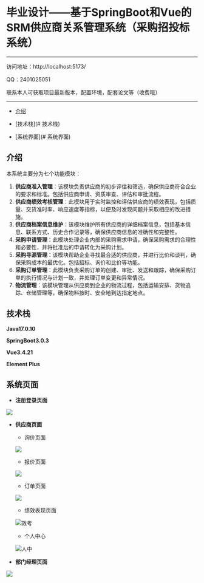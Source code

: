 # 毕业设计——基于SpringBoot和Vue的SRM供应商关系管理系统（采购招投标系统）

------

访问地址：http://localhost:5173/

QQ：2401025051

联系本人可获取项目最新版本，配置环境，配套论文等（收费哦）

------

+ [介绍](#介绍)

+ [技术栈](# 技术栈)
+ [系统界面](# 系统界面)

## 介绍

本系统主要分为七个功能模块：

1. **供应商准入管理**：该模块负责供应商的初步评估和筛选，确保供应商符合企业的要求和标准。包括供应商申请、资质审查、评估和审批流程。
2. **供应商绩效考核管理**：此模块用于实时监控和评估供应商的绩效表现，包括质量、交货准时率、响应速度等指标，以便及时发现问题并采取相应的改进措施。
3. **供应商档案信息维护**：该模块维护所有供应商的详细档案信息，包括基本信息、联系方式、历史合作记录等，确保供应商信息的准确性和完整性。
4. **采购申请管理**：此模块处理企业内部的采购需求申请，确保采购需求的合理性和必要性，并将批准后的申请转化为采购计划。
5. **采购寻源管理**：该模块帮助企业寻找最合适的供应商，并进行比价和谈判，确保采购成本的最优化。包括招标、询价和比价等功能。
6. **采购订单管理**：此模块负责采购订单的创建、审批、发送和跟踪，确保采购订单的执行情况与计划一致，并处理订单变更和异常情况。
7. **物流管理**：该模块管理从供应商到企业的物流过程，包括运输安排、货物追踪、仓储管理等，确保物料按时、安全地到达指定地点。

## 技术栈

**Java17.0.10**

**SpringBoot3.0.3**

**Vue3.4.21**

**Element Plus**

## 系统页面

+ **注册登录页面**

![](C:\Users\24010\Desktop\登录页面.png)

+ **供应商页面**
  + 询价页面

  ![](C:\Users\24010\Desktop\询价.png)

  + 报价页面

  ![](C:\Users\24010\Desktop\报价.png)

  + 订单页面

  ![](C:\Users\24010\Desktop\订单.png)

  + 绩效表现页面

  ![效考](C:\Users\24010\Desktop\绩效考核.png)

  + 个人中心

  ![人中](C:\Users\24010\Desktop\个人中心.png)


* **部门经理页面**


![](C:\Users\24010\Desktop\审批.png)
